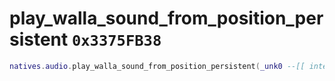 # play_walla_sound_from_position_persistent `0x3375FB38`

```lua
natives.audio.play_walla_sound_from_position_persistent(_unk0 --[[ integer ]], _unk1 --[[ integer ]], _unk2 --[[ integer ]], _unk3 --[[ integer ]], _unk4 --[[ integer ]])
```